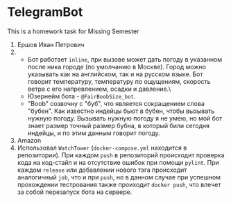 # TelegramBot
This is a homework task for Missing Semester

1. Ершов Иван Петрович
2. * Бот работает `inline`, при вызове может дать погоду в указанном после ника городе (по умолчанию в Москве). Город можно указывать как на английском, так и на русском языке. Бот говорит температуру, температуру по ощущениям, скорость ветра с его напревлением, осадки и давление.\
   * Юзернейм бота - `@FairBoobSize_bot`.
   * "Boob" созвочну с "буб", что является сокращением слова "бубен". Как известно индейцы бьют в бубен, чтобы вызывать нужную погоду. Вызывать нужную погоду я не       умею, но мой бот знает размер точный размер бубна, в который били сегодня индейцы, и по этим данным говорит погоду.
3. Amazon
4. Использовал `WatchTower` (`docker-compose.yml` находится в репозитории). При каждом `push` в репозиторий происходит проверка кода на код-стайл и на отсутствие ошибок при помощи `pylint`. При каждом `release` или добавлении нового тэга происходит аналогичный `job`, что и при `push`, но в данном случае при успешном прохождении тестрования также проиходит `docker push`, что влечет за собой перезапуск бота на сервере.
